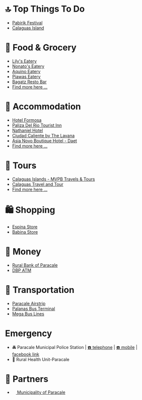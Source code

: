 # 🔝 Top Things To Do
* [Pabirik Festival]()
* [Calaguas Island](https://www.discoverthephilippines.com/calaguas-islands-visitors-guide/)

# 🍔 Food & Grocery
* [Lily's Eatery](https://www.lokal-lista.com/#/0)
* [Nonato's Eatery](https://www.lokal-lista.com/#/1)
* [Aquino Eatery](https://www.lokal-lista.com/#/2)
* [Piawas Eatery](https://www.lokal-lista.com/#/3)
* [Bagatz Resto Bar](https://www.lokal-lista.com/#/4)
* [Find more here ...](https://www.lokal-lista.com/#/)

# 🛌 Accommodation
* [Hotel Formosa](https://www.lokal-lista.com/#/5)
* [Paliza Del Rio Tourist Inn](https://www.lokal-lista.com/#/6)
* [Nathaniel Hotel](https://www.lokal-lista.com/#/7)
* [Ciudad Caliente by The Lavana](https://www.lokal-lista.com/#/8)
* [Asia Novo Boutique Hotel - Daet](https://www.lokal-lista.com/#/9)
* [Find more here ...](https://www.lokal-lista.com/#/)

# 🚐 Tours
* [Calaguas Islands - MVPB Travels & Tours](https://www.lokal-lista.com/#/10)
* [Calaguas Travel and Tour](https://www.lokal-lista.com/#/11)
* [Find more here ...](https://www.lokal-lista.com/#/)

# 🛍️ Shopping
* [Espina Store](https://www.lokal-lista.com/#/15)
* [Babina Store](https://www.lokal-lista.com/#/16)

# 🏧 Money
* [Rural Bank of Paracale](https://www.lokal-lista.com/#/25)
* [DBP ATM](https://www.lokal-lista.com/#/26)

# 🚌 Transportation
* [Paracale Airstrip](https://maps.app.goo.gl/p52UmM1PnffBmvrHA)
* [Palanas Bus Terminal](https://maps.app.goo.gl/sK3RdBLUBj7UrPPh8)
* [Mega Bus Lines](https://maps.app.goo.gl/cAgqs3Dag9wF93Mx8)

# Emergency
* 🚔 Paracale Municipal Police Station | [☎️ telephone](tel:+639985985960) | [☎️ mobile](tel:+639176222584) | [<img src="https://www.facebook.com/favicon.ico" width="12" height="12" /> facebook link](https://www.facebook.com/paracalempscnppo)
* 🏥 Rural Health Unit-Paracale

# 🔗 Partners
* [<img src="http://paracale.gov.ph/wp-content/uploads/2021/04/cropped-logo-32x32.png" width="12" height="12"> Municipality of Paracale](http://paracale.gov.ph/)
